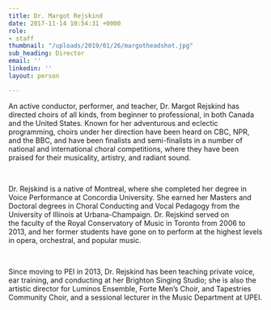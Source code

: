 ```yaml
---
title: Dr. Margot Rejskind
date: 2017-11-14 10:54:31 +0000
role:
- staff
thumbnail: "/uploads/2019/01/26/margotheadshot.jpg"
sub_heading: Director
email: ''
linkedin: ''
layout: person

---
```

An active conductor, performer, and teacher, Dr. Margot Rejskind has directed choirs of all kinds, from beginner to professional, in both Canada and the United States. Known for her adventurous and eclectic programming, choirs under her direction have been heard on CBC, NPR, and the BBC, and have been finalists and semi-finalists in a number of national and international choral competitions, where they have been praised for their musicality, artistry, and radiant sound.

 

Dr. Rejskind is a native of Montreal, where she completed her degree in Voice Performance at Concordia University. She earned her Masters and Doctoral degrees in Choral Conducting and Vocal Pedagogy from the University of Illinois at Urbana-Champaign. Dr. Rejskind served on the faculty of the Royal Conservatory of Music in Toronto from 2006 to 2013, and her former students have gone on to perform at the highest levels in opera, orchestral, and popular music.

 

Since moving to PEI in 2013, Dr. Rejskind has been teaching private voice, ear training, and conducting at her Brighton Singing Studio; she is also the artistic director for Luminos Ensemble, Forte Men’s Choir, and Tapestries Community Choir, and a sessional lecturer in the Music Department at UPEI.